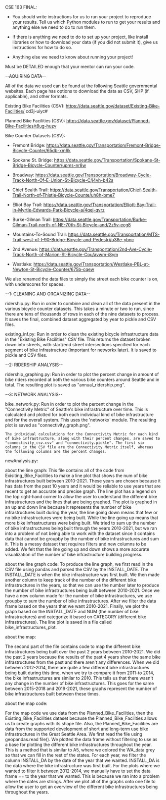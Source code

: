 CSE 163 FINAL:
- You should write instructions for us to run your project to reproduce your results. Tell us which Python modules to run to get your results and anything else we need to do to run them.

- If there is anything we need to do to set up your project, like install libraries or how to download your data (if you did not submit it), give us instructions for how to do so.

- Anything else we need to know about running your project!

Must be DETAILED enough that your mentor can run your code.


--AQUIRING DATA--

All of the data we used can be found at the following Seattle governmental websites. Each page has options to download the data as CSV, SHP (if applicable), and other formats.


Existing Bike Facilities (CSV): https://data.seattle.gov/dataset/Existing-Bike-Facilities/
cd3j-uiyc#

Planned Bike Facilities (CSV): https://data.seattle.gov/dataset/Planned-Bike-Facilities/t8ug-huzv

Bike Counter Datasets (CSV):
    
   - Fremont Bridge: https://data.seattle.gov/Transportation/Fremont-Bridge-Bicycle-Counter/65db-xm6k

   - Spokane St. Bridge: https://data.seattle.gov/Transportation/Spokane-St-Bridge-Bicycle-Counter/upms-nr8w

   - Broadway: https://data.seattle.gov/Transportation/Broadway-Cycle-Track-North-Of-E-Union-St-Bicycle-C/j4vh-b42a
    
   - Chief Sealth Trail: https://data.seattle.gov/Transportation/Chief-Sealth-Trail-North-of-Thistle-Bicycle-Counte/uh8h-bme7
    
   - Elliot Bay Trail: https://data.seattle.gov/Transportation/Elliott-Bay-Trail-in-Myrtle-Edwards-Park-Bicycle-a/4qej-qvrz
    
   - Burke-Gilman Trail: https://data.seattle.gov/Transportation/Burke-Gilman-Trail-north-of-NE-70th-St-Bicycle-and/2z5v-ecg8
    
   - Mountains-To-Sound Trail: https://data.seattle.gov/Transportation/MTS-Trail-west-of-I-90-Bridge-Bicycle-and-Pedestri/u38e-ybnc
    
   - 2nd Avenue: https://data.seattle.gov/Transportation/2nd-Ave-Cycle-Track-North-of-Marion-St-Bicycle-Cou/avwm-i8ym
    
   - Westlake: https://data.seattle.gov/Transportation/Westlake-PBL-at-Newton-St-Bicycle-Counter/675b-cqew

We also renamed the data files to simply the street each bike counter is on,
with underscores for spaces.


--1: CLEANING AND ORGANIZING DATA--

ridership.py:
    Run in order to combine and clean all of the data present in the various bicycle counter datasets. This takes a minute or two to run, since there are tens of thousands of rows in each of the nine datasets to process. It saves the final, combined dataset aggregated by year to pickle and CSV files.

existing_inf.py:
    Run in order to clean the existing bicycle infrastructure data in the "Existing Bike Facilities" CSV file. This returns the dataset broken down into streets, with start/end street intersections specified for each segment of bike infrastructure (important for networkx later). It is saved to pickle and CSV files.

--2: RIDERSHIP ANALYSIS--

ridership_graphing.py:
    Run in order to plot the percent change in amount of bike riders recorded at both the various bike counters around Seattle and in total. The resulting plot is saved as "annual_ridership.png".

--3: NETWORK ANALYSIS--

bike_network.py:
    Run in order to plot the percent change in the "Connectivity Metric" of Seattle's bike infrastructure over time. This is calculated and plotted for both each individual kind of bike infrastructure and for the overall system. This uses the 'networkx' module. The resulting plot is saved as "connectivity_graph.png".

    The individual calculations for the Connectivity Metric for each kind of bike infrastructure, along with their percent changes, are saved to "connectivity_csv.csv" and "connectivity.pickle". The first six columns in the CSV file are the Connectivity Metric itself, whereas the following columns are the percent changes.






newAnalysis.py:

about the line graph:
This file contains all of the code from Exisiting_Bike_Facilities to make a line plot that shows the num of bike infrastructures built between 2010-2021. These years are chosen because it has data from the past 10 years and it would be reliable to use years that are recent to get an accurate and precise graph. The line plot has a legend on the top right-hand corner to allow the user to understand the different bike infrastructures and the lines that are being graphed. The plot is graphed in an up and down line because it represents the number of bike infrastructures built during the year, the line going down means that few or no bike infrastructures were being built. While the line going up means that more bike infrastructures were being built. We tried to sum up the number of bike infrastructures being built through the years 2010-2021, but we ran into a problem of not being able to work with the dataset since it contains data that cannot be groupby by the number of bike infrastructures and sum it. This is a messy dataset that requires filters and new columns to be added. We felt that the line going up and down shows a more accurate visualization of the number of bike infrastructure building progress.

about the line graph code:
To produce the line graph, we first read in the CSV file using pandas and parsed the CSV by the INSTALL_DATE. The INSTALL_DATE is when the bike infrastructure was first built. We then made another column to keep track of the number of the different bike infrastructures in the years, so that we can use the number later to produce the number of bike infrastructures being built between 2010-2021. Once we have a new column made for the number of bike infrastructures, we use groupby to sum the number of bike infrastructures. After we filter the data frame based on the years that we want 2010-2021. Finally, we plot the graph based on the INSTALL_DATE and NUM (the number of bike infrastructures) and categorize it based on CATEGORY (different bike infrastructures). The line plot is saved in a file called bike_infrastructures_plot.

about the map:

The second part of the file contains code to map the different bike infrastructures being built over the past 2 years between 2010-2021. We did the past 2 years because the results of the past 4 years show the same bike infrastructures from the past and there aren't any differences. When we did between 2012-2014, there are quite a few different bike infrastructures being built during this time, when we try to compare it from 2011-to 2014, the bike infrastructures are similar to 2010. This tells us that there wasn't any change in the number of bike infrastructures. This goes for the same between 2015-2018 and 2019-2021, these graphs represent the number of bike infrastructures built between these times.

about the map code:

For the map code we use data from the Planned_Bike_Facilities, then the Existing_Bike_Facilities dataset because the Planned_Bike_Facilities allows us to create graphs with its shape file. Also, the Planned_Bike_Facilities are data from the supported development of short and long-term use bike infrastructures in the Great Seattle Area. We first read the file using geopandas.read file(). We plotted the data frame without filtering to use as a base for plotting the different bike infrastructures throughout the year. This is a method that is similar to A5, where we colored the WA_data grey so that we can fill in the rest of the states. For each year, we filter the column INSTALL_DA by the date of the year that we wanted. INSTALL_DA is the data where the bike infrastructure was first built. For the plots where we wanted to filter it between 2012-2014, we manually have to set the data frame == to the year that we wanted. This is because we ran into a problem where the dates are strings. After we plot all of the graphs onto one file to allow the user to get an overview of the different bike infrastructures being throughout the years.